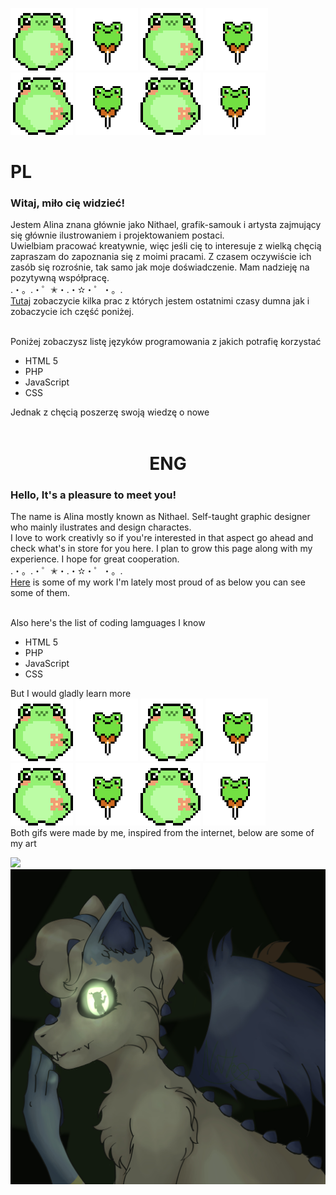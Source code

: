 
<img src="obraz_2021-10-30_195737.gif" alt="cute pixel-frog" width="100" height="100"> <img src="New Piskel.gif" alt="cute pixel-frog" width="100" height="100"> <img src="obraz_2021-10-30_195737.gif" alt="cute pixel-frog" width="100" height="100"> <img src="New Piskel.gif" alt="cute pixel-frog" width="100" height="100"> <img src="obraz_2021-10-30_195737.gif" alt="cute pixel-frog" width="100" height="100"> <img src="New Piskel.gif" alt="cute pixel-frog" width="100" height="100"><img src="obraz_2021-10-30_195737.gif" alt="cute pixel-frog" width="100" height="100"> <img src="New Piskel.gif" alt="cute pixel-frog" width="100" height="100"><br>
<h1> PL </h1>
<h3>Witaj, miło cię widzieć! <br></h3>
Jestem Alina znana głównie jako Nithael, grafik-samouk i artysta zajmujący się głównie ilustrowaniem i projektowaniem postaci. <br>
Uwielbiam pracować kreatywnie, więc jeśli cię to interesuje z wielką chęcią zapraszam do zapoznania się z moimi pracami. Z czasem oczywiście ich zasób się rozrośnie, tak samo jak moje doświadczenie. Mam nadzieję na pozytywną współpracę.
<br>.・。.・゜✭・.・✫・゜・。.<br>
<a href="https://github.com/NithaelaZ/Fairy-garden/tree/main/Pretty-Leafs"> Tutaj</a> zobaczycie kilka prac z których jestem ostatnimi czasy dumna jak i zobaczycie ich część poniżej. <br>  <br> 

Poniżej zobaczysz listę języków programowania z jakich potrafię korzystać

<ul>
    <li>HTML 5</li>
    <li>PHP</li>
    <li>JavaScript</li>
    <li>CSS</li>
 </ul> 

 Jednak z chęcią poszerzę swoją wiedzę o nowe <br> <br>
 
<center> <h1> ENG </h1> </center>
<h3>Hello, It's a pleasure to meet you! <br> </h3>
The name is Alina mostly known as Nithael. Self-taught graphic designer who mainly ilustrates and design charactes. <br>
I love to work creativly so if you're interested in that aspect go ahead and check what's in store for you here. I plan to grow this page along with my experience. I hope for great cooperation.
<br>.・。.・゜✭・.・✫・゜・。.<br>
<a href="https://github.com/NithaelaZ/Fairy-garden/tree/main/Pretty-Leafs"> Here</a> is some of my work I'm lately most proud of as below you can see some of them.<br><br> 

Also here's the  list of coding lamguages I know

<ul>
    <li>HTML 5</li>
    <li>PHP</li>
    <li>JavaScript</li>
    <li>CSS</li>
 </ul> 
 
 But I would gladly learn more <br>
<img src="obraz_2021-10-30_195737.gif" alt="cute pixel-frog" width="100" height="100"> <img src="New Piskel.gif" alt="cute pixel-frog" width="100" height="100"> <img src="obraz_2021-10-30_195737.gif" alt="cute pixel-frog" width="100" height="100"> <img src="New Piskel.gif" alt="cute pixel-frog" width="100" height="100"><img src="obraz_2021-10-30_195737.gif" alt="cute pixel-frog" width="100" height="100"> <img src="New Piskel.gif" alt="cute pixel-frog" width="100" height="100"><img src="obraz_2021-10-30_195737.gif" alt="cute pixel-frog" width="100" height="100"> <img src="New Piskel.gif" alt="cute pixel-frog" width="100" height="100">
<br> Both gifs were made by me, inspired from the internet, below are some of my art <br>

<img src=https://github.com/NithaelaZ/Fairy-garden/blob/main/Pretty-Leafs/aikou.png/>
<img src=https://github.com/NithaelaZ/Fairy-garden/blob/main/Pretty-Leafs/Techien.jpg>
